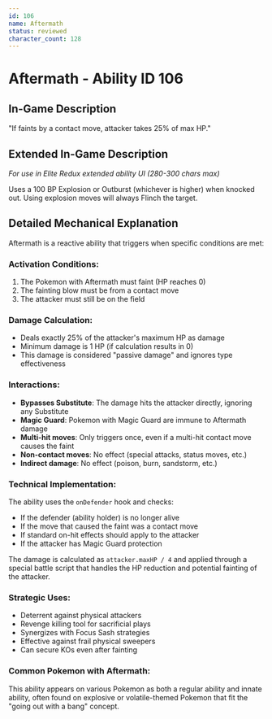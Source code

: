 ```yaml
---
id: 106
name: Aftermath
status: reviewed
character_count: 128
---
```


# Aftermath - Ability ID 106

## In-Game Description
"If faints by a contact move, attacker takes 25% of max HP."

## Extended In-Game Description
*For use in Elite Redux extended ability UI (280-300 chars max)*

Uses a 100 BP Explosion or Outburst (whichever is higher) when knocked out. Using explosion moves will always Flinch the target.

## Detailed Mechanical Explanation

Aftermath is a reactive ability that triggers when specific conditions are met:

### Activation Conditions:
1. The Pokemon with Aftermath must faint (HP reaches 0)
2. The fainting blow must be from a contact move
3. The attacker must still be on the field

### Damage Calculation:
- Deals exactly 25% of the attacker's maximum HP as damage
- Minimum damage is 1 HP (if calculation results in 0)
- This damage is considered "passive damage" and ignores type effectiveness

### Interactions:
- **Bypasses Substitute**: The damage hits the attacker directly, ignoring any Substitute
- **Magic Guard**: Pokemon with Magic Guard are immune to Aftermath damage
- **Multi-hit moves**: Only triggers once, even if a multi-hit contact move causes the faint
- **Non-contact moves**: No effect (special attacks, status moves, etc.)
- **Indirect damage**: No effect (poison, burn, sandstorm, etc.)

### Technical Implementation:
The ability uses the `onDefender` hook and checks:
- If the defender (ability holder) is no longer alive
- If the move that caused the faint was a contact move
- If standard on-hit effects should apply to the attacker
- If the attacker has Magic Guard protection

The damage is calculated as `attacker.maxHP / 4` and applied through a special battle script that handles the HP reduction and potential fainting of the attacker.

### Strategic Uses:
- Deterrent against physical attackers
- Revenge killing tool for sacrificial plays
- Synergizes with Focus Sash strategies
- Effective against frail physical sweepers
- Can secure KOs even after fainting

### Common Pokemon with Aftermath:
This ability appears on various Pokemon as both a regular ability and innate ability, often found on explosive or volatile-themed Pokemon that fit the "going out with a bang" concept.
